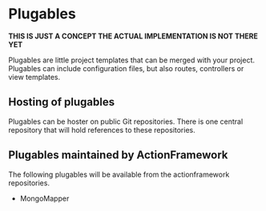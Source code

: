 Plugables
===============

__THIS IS JUST A CONCEPT THE ACTUAL IMPLEMENTATION IS NOT THERE YET__

Plugables are little project templates that can be merged with your project.
Plugables can include configuration files, but also routes, controllers or view templates.

## Hosting of plugables

Plugables can be hoster on public Git repositories.
There is one central repository that will hold references to these repositories.

## Plugables maintained by ActionFramework

The following plugables will be available from the actionframework repositories.
* MongoMapper
